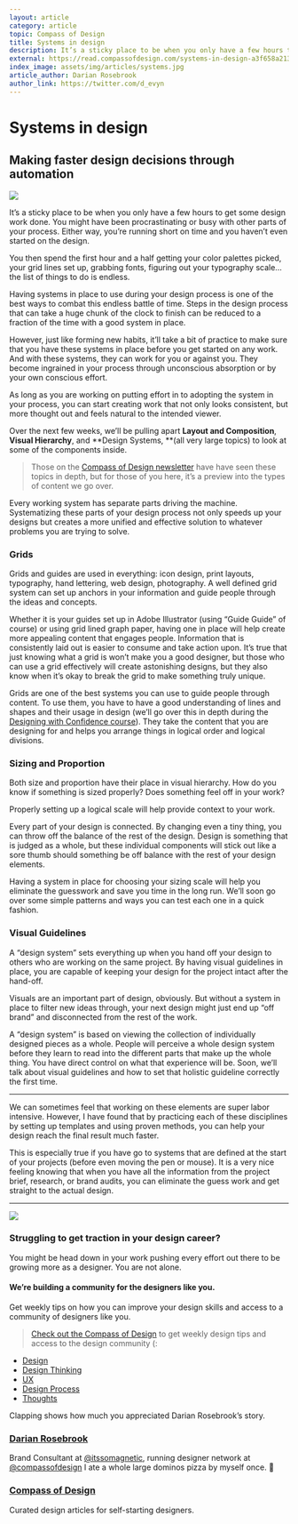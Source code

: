 ```yaml
---
layout: article
category: article
topic: Compass of Design
title: Systems in design
description: It’s a sticky place to be when you only have a few hours to get some design work done. You might have been procrastinating or busy with other parts of your process. Either way, you’re running short on time and you haven’t even started on the design.
external: https://read.compassofdesign.com/systems-in-design-a3f658a21331
index_image: assets/img/articles/systems.jpg
article_author: Darian Rosebrook
author_link: https://twitter.com/d_evyn
---
```

# Systems in design

## Making faster design decisions through automation

![](https://cdn-images-1.medium.com/max/800/0*TnhKd_DQWeIJ835X.png)

It’s a sticky place to be when you only have a few hours to get some design work
done. You might have been procrastinating or busy with other parts of your
process. Either way, you’re running short on time and you haven’t even started
on the design.

You then spend the first hour and a half getting your color palettes picked,
your grid lines set up, grabbing fonts, figuring out your typography scale… the
list of things to do is endless.

Having systems in place to use during your design process is one of the best
ways to combat this endless battle of time. Steps in the design process that can
take a huge chunk of the clock to finish can be reduced to a fraction of the
time with a good system in place.

However, just like forming new habits, it’ll take a bit of practice to make sure
that you have these systems in place before you get started on any work. And
with these systems, they can work for you or against you. They become ingrained
in your process through unconscious absorption or by your own conscious effort.

As long as you are working on putting effort in to adopting the system in your
process, you can start creating work that not only looks consistent, but more
thought out and feels natural to the intended viewer.

Over the next few weeks, we’ll be pulling apart **Layout and Composition**,
**Visual Hierarchy**, and **Design Systems, **(all very large topics) to look at
some of the components inside.

> Those on the [Compass of Design
> newsletter](https://compassofdesign.com/community) have have seen these topics
in depth, but for those of you here, it’s a preview into the types of content we
go over.

Every working system has separate parts driving the machine. Systematizing these
parts of your design process not only speeds up your designs but creates a more
unified and effective solution to whatever problems you are trying to solve.

### Grids

Grids and guides are used in everything: icon design, print layouts, typography,
hand lettering, web design, photography. A well defined grid system can set up
anchors in your information and guide people through the ideas and concepts.

Whether it is your guides set up in Adobe Illustrator (using “Guide Guide” of
course) or using grid lined graph paper, having one in place will help create
more appealing content that engages people. Information that is consistently
laid out is easier to consume and take action upon. It’s true that just knowing
what a grid is won’t make you a good designer, but those who can use a grid
effectively will create astonishing designs, but they also know when it’s okay
to break the grid to make something truly unique.

Grids are one of the best systems you can use to guide people through content.
To use them, you have to have a good understanding of lines and shapes and their
usage in design (we’ll go over this in depth during the [Designing with
Confidence course](https://compassofdesign.com/course)). They take the content
that you are designing for and helps you arrange things in logical order and
logical divisions.

### Sizing and Proportion

Both size and proportion have their place in visual hierarchy. How do you know
if something is sized properly? Does something feel off in your work?

Properly setting up a logical scale will help provide context to your work.

Every part of your design is connected. By changing even a tiny thing, you can
throw off the balance of the rest of the design. Design is something that is
judged as a whole, but these individual components will stick out like a sore
thumb should something be off balance with the rest of your design elements.

Having a system in place for choosing your sizing scale will help you eliminate
the guesswork and save you time in the long run. We’ll soon go over some simple
patterns and ways you can test each one in a quick fashion.

### Visual Guidelines

A “design system” sets everything up when you hand off your design to others who
are working on the same project. By having visual guidelines in place, you are
capable of keeping your design for the project intact after the hand-off.

Visuals are an important part of design, obviously. But without a system in
place to filter new ideas through, your next design might just end up “off
brand” and disconnected from the rest of the work.

A “design system” is based on viewing the collection of individually designed
pieces as a whole. People will perceive a whole design system before they learn
to read into the different parts that make up the whole thing. You have direct
control on what that experience will be. Soon, we’ll talk about visual
guidelines and how to set that holistic guideline correctly the first time.

*****

We can sometimes feel that working on these elements are super labor intensive.
However, I have found that by practicing each of these disciplines by setting up
templates and using proven methods, you can help your design reach the final
result much faster.

This is especially true if you have go to systems that are defined at the start
of your projects (before even moving the pen or mouse). It is a very nice
feeling knowing that when you have all the information from the project brief,
research, or brand audits, you can eliminate the guess work and get straight to
the actual design.

*****

![](https://cdn-images-1.medium.com/max/800/1*mo7_gcoDhIhJHCOLPxMfLg.png)

### Struggling to get traction in your design career?

You might be head down in your work pushing every effort out there to be growing
more as a designer. You are not alone.

#### We’re building a community for the designers like you.

Get weekly tips on how you can improve your design skills and access to a
community of designers like you.

> [Check out the Compass of Design](https://compassofdesign.com/community/) to get
> weekly design tips and access to the design community (:

* [Design](https://read.compassofdesign.com/tagged/design?source=post)
* [Design
Thinking](https://read.compassofdesign.com/tagged/design-thinking?source=post)
* [UX](https://read.compassofdesign.com/tagged/ux?source=post)
* [Design
Process](https://read.compassofdesign.com/tagged/design-process?source=post)
* [Thoughts](https://read.compassofdesign.com/tagged/thoughts?source=post)

Clapping shows how much you appreciated Darian Rosebrook’s story.

### [Darian Rosebrook](https://read.compassofdesign.com/@darianrosebrook)

Brand Consultant at [@itssomagnetic](http://twitter.com/itssomagnetic), running
designer network at [@compassofdesign](http://twitter.com/compassofdesign) I ate
a whole large dominos pizza by myself once. 🍕

### [Compass of Design](https://read.compassofdesign.com/?source=footer_card)

Curated design articles for self-starting designers.
